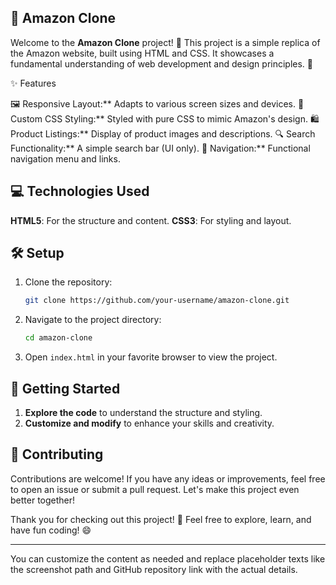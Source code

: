 
## 🛒 Amazon Clone

Welcome to the **Amazon Clone** project! 🌟 This project is a simple replica of the Amazon website, built using HTML and CSS. It showcases a fundamental understanding of web development and design principles. 🚀

 ✨ Features

 🖼️ Responsive Layout:** Adapts to various screen sizes and devices.
 🎨 Custom CSS Styling:** Styled with pure CSS to mimic Amazon's design.
 🛍️ Product Listings:** Display of product images and descriptions.
 🔍 Search Functionality:** A simple search bar (UI only).
 🔗 Navigation:** Functional navigation menu and links.

## 💻 Technologies Used

 **HTML5**: For the structure and content.
 **CSS3**: For styling and layout.

## 🛠️ Setup

1. Clone the repository:  
   ```sh
   git clone https://github.com/your-username/amazon-clone.git
   ```

2. Navigate to the project directory:  
   ```sh
   cd amazon-clone
   ```

3. Open `index.html` in your favorite browser to view the project.

## 🚀 Getting Started

1. **Explore the code** to understand the structure and styling.
2. **Customize and modify** to enhance your skills and creativity.

## 🤝 Contributing

Contributions are welcome! If you have any ideas or improvements, feel free to open an issue or submit a pull request. Let's make this project even better together!


Thank you for checking out this project! 🎉 Feel free to explore, learn, and have fun coding! 😄

---

You can customize the content as needed and replace placeholder texts like the screenshot path and GitHub repository link with the actual details.
